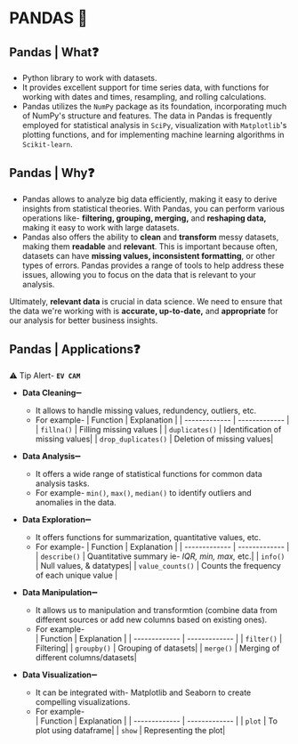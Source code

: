 # PANDAS :pushpin:


## Pandas | What:question:
  - Python library to work with datasets.
  - It provides excellent support for time series data, with functions for working with dates and times, resampling, and rolling calculations.
  - Pandas utilizes the `NumPy` package as its foundation, incorporating much of NumPy's structure and features. The data in Pandas is frequently employed for statistical analysis in `SciPy`, visualization with `Matplotlib`'s plotting functions, and for implementing machine learning algorithms in `Scikit-learn`.

## Pandas | Why:question:
  - Pandas allows to analyze big data efficiently, making it easy to derive insights from statistical theories. With Pandas, you can perform various operations like- **filtering, grouping, merging,** and **reshaping data,** making it easy to work with large datasets.
  - Pandas also offers the ability to **clean** and **transform** messy datasets, making them **readable** and **relevant**. This is important because often, datasets can have **missing values, inconsistent formatting**, or other types of errors. Pandas provides a range of tools to help address these issues, allowing you to focus on the data that is relevant to your analysis.
  
  Ultimately, **relevant data** is crucial in data science. We need to ensure that the data we're working with is **accurate, up-to-date,** and **appropriate** for our analysis for better business insights.

## Pandas | Applications:question:
 :warning: Tip Alert- **`EV CAM`**
  - **Data Cleaning**:heavy_minus_sign:
    - It allows to handle missing values, redundency, outliers, etc.
    - For example-
      | Function  | Explanation |
      | ------------- | ------------- |
      | `fillna()`  | Filling missing values |
      | `duplicates()`  | Identification of missing values|
      | `drop_duplicates()` | Deletion of missing values|

  - **Data Analysis**:heavy_minus_sign:
    - It offers a wide range of statistical functions for common data analysis tasks.
    - For example- `min()`, `max()`, `median()` to identify outliers and anomalies in the data.

  - **Data Exploration**:heavy_minus_sign:
    - It offers functions for summarization, quantitative values, etc.
    - For example- 
      | Function  | Explanation |
      | ------------- | ------------- |
      | `describe()`  | Quantitative summary ie- *IQR, min, max,* etc.|
      | `info()` | Null values, & datatypes|
      | `value_counts()` | Counts the frequency of each unique value | 

  - **Data Manipulation**:heavy_minus_sign:
    - It allows us to manipulation and transformtion (combine data from different sources or add new columns based on existing ones).
    - For example-  
      | Function  | Explanation |
      | ------------- | ------------- |
      | `filter()`  | Filtering|
      | `groupby()`  | Grouping of datasets|
      | `merge()` | Merging of different columns/datasets| 
  
  - **Data Visualization**:heavy_minus_sign:
    - It can be integrated with- Matplotlib and Seaborn to create compelling visualizations.
    - For example-  
      | Function  | Explanation |
      | ------------- | ------------- |
      | `plot`  | To plot using dataframe|
      | `show`  | Representing the plot|
